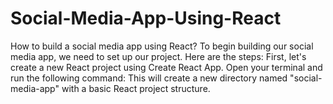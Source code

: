 # Social-Media-App-Using-React
How to build a social media app using React?  To begin building our social media app, we need to set up our project. Here are the steps: First, let's create a new React project using Create React App. Open your terminal and run the following command: This will create a new directory named "social-media-app" with a basic React project structure.
